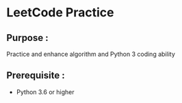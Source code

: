 # LeetCode Practice
## Purpose : 
Practice and enhance algorithm and Python 3 coding ability
## Prerequisite :
- Python 3.6 or higher
